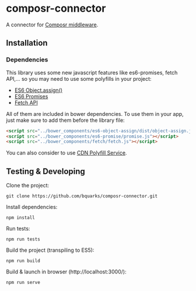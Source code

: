 # composr-connector
A connector for [Composr middleware](https://github.com/corbel-platform/corbel-composr).

## Installation

### Dependencies

This library uses some new javascript features like es6-promises, fetch API,... so you may need to use some polyfills in your project:

* [ES6 Object.assign()](https://github.com/rubennorte/es6-object-assign)
* [ES6 Promises](https://github.com/stefanpenner/es6-promise)
* [Fetch API](https://github.com/github/fetch)

All of them are included in bower dependencies. To use them in your app, just make sure to add them before the library file:
```html
<script src="../bower_components/es6-object-assign/dist/object-assign.js"></script>
<script src="../bower_components/es6-promise/promise.js"></script>
<script src="../bower_components/fetch/fetch.js"></script>
```
 You can also consider to use [CDN Polyfill Service]( https://cdn.polyfill.io/v2/docs/).

## Testing & Developing

Clone the project:

```git clone https://github.com/bquarks/composr-connector.git```

Install dependencies:

```npm install```

Run tests:

```npm run tests```

Build the project (transpiling to ES5):

```npm run build```

Build & launch in browser (http://localhost:3000/):

```npm run serve```
